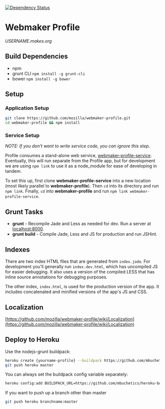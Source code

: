 [![Dependency Status](https://gemnasium.com/gvn/webmaker-profile.png)](https://gemnasium.com/gvn/webmaker-profile)

# Webmaker Profile

*USERNAME.makes.org*

## Build Dependencies

- npm
- grunt CLI `npm install -g grunt-cli`
- bower `npm install -g bower`

## Setup

### Application Setup

```bash
git clone https://github.com/mozilla/webmaker-profile.git
cd webmaker-profile && npm install
```

### Service Setup

*NOTE: If you don't want to write service code, you can ignore this step.*

Profile consumes a stand-alone web service, [webmaker-profile-service](https://github.com/mozilla/webmaker-profile-service). Eventually, this will run separate from the Profile app, but for development we are using `npm link` to use it as a node_module for ease of developing in tandem.

To set this up, first clone **webmaker-profile-service** into a new location (most likely parallel to **webmaker-profile**). Then `cd` into its directory and run `npm link`. Finally, `cd` into **webmaker-profile** and run `npm link webmaker-profile-service`.

## Grunt Tasks

- **grunt** - Recompile Jade and Less as needed for dev. Run a server at [localhost:8000](http://localhost:8000).
- **grunt build** - Compile Jade, Less and JS for production and run JSHint.

## Indexes

There are two index HTML files that are generated from `index.jade`. For development you'll generally run `index.dev.html`, which has uncompiled JS for easier debugging. It also uses a version of the compiled LESS that has inline source annotations for debugging purposes.

The other index, `index.html`, is used for the production version of the app. It includes concatenated and minified versions of the app's JS and CSS.

## Localization

[https://github.com/mozilla/webmaker-profile/wiki/Localization](https://github.com/mozilla/webmaker-profile/wiki/Localization)

## Deploy to Heroku

Use the nodejs-grunt buildpack:
```bash
heroku create {yourname-profile} --buildpack https://github.com/mbuchetics/heroku-buildpack-nodejs-grunt
git push heroku master
```
You can always set the buildpack config variable separately:
```bash
heroku config:add BUILDPACK_URL=https://github.com/mbuchetics/heroku-buildpack-nodejs-grunt.git
```
If you want to push up a branch other than master
```bash
git push heroku branchname:master
```
